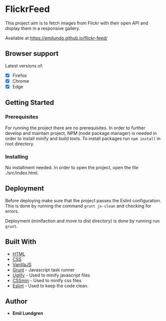 # FlickrFeed 

This project aim is to fetch images from Flickr with their open API and display them in a responsive gallery. 

Available at https://emilundg.github.io/flickr-feed/

## Browser support
Latest versions of:
- [x] Firefox
- [x] Chrome
- [x] Edge

## Getting Started

### Prerequisites
For running the project there are no prerequisites. In order to further develop and maintain project, NPM (node package manager) is needed in order to install minify and build tools. To install packages run `npm install` in root directory.

### Installing
No installment needed. In order to open the project, open the file ./src/index.html.

## Deployment
Before deploying make sure that the project passes the Eslint configuration. This is done by running the command `grunt js-clean` and checking for errors. 

Deployment (minifaction and move to dist directory) is done by running run `grunt`.

## Built With

* [HTML](https://developer.mozilla.org/en-US/docs/Web/HTML) 
* [CSS](https://developer.mozilla.org/en-US/docs/Web/CSS) 
* [VanillaJS](https://developer.mozilla.org/en-US/docs/Web/JavaScript) 
* [Grunt](https://gruntjs.com/) - Javascript task runner 
* [Uglify](https://github.com/gruntjs/grunt-contrib-uglify) - Used to minify javascript files
* [CSSmin](https://github.com/gruntjs/grunt-contrib-cssmin) - Used to minify css files
* [Eslint](https://github.com/sindresorhus/grunt-eslint) - Used to keep the code clean. 

## Author

* **Emil Lundgren** 